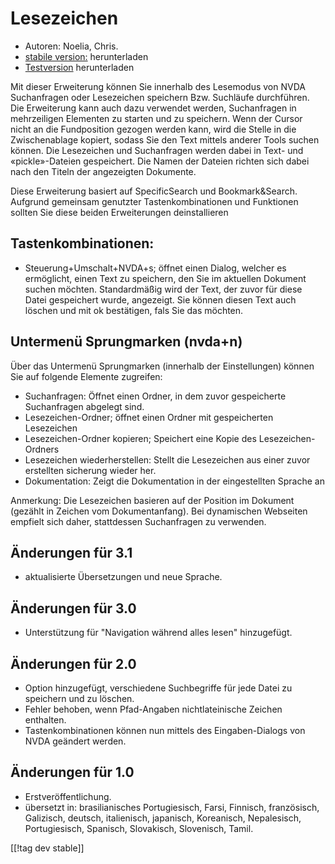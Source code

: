 # Lesezeichen #

* Autoren: Noelia, Chris.
* [stabile version:][1] herunterladen
* [Testversion][2] herunterladen

Mit dieser Erweiterung können Sie innerhalb des Lesemodus von NVDA
Suchanfragen oder Lesezeichen speichern Bzw. Suchläufe durchführen. Die
Erweiterung kann auch dazu verwendet werden, Suchanfragen in mehrzeiligen
Elementen zu starten und zu speichern. Wenn der Cursor nicht an die
Fundposition gezogen werden kann, wird die Stelle in die Zwischenablage
kopiert, sodass Sie den Text mittels anderer Tools suchen können. Die
Lesezeichen und Suchanfragen werden dabei in Text- und «pickle»-Dateien
gespeichert. Die Namen der Dateien richten sich dabei nach den Titeln der
angezeigten Dokumente.

Diese Erweiterung basiert auf SpecificSearch und Bookmark&Search. Aufgrund
gemeinsam genutzter Tastenkombinationen und Funktionen sollten Sie diese
beiden Erweiterungen deinstallieren

## Tastenkombinationen: ##

*	Steuerung+Umschalt+NVDA+s; öffnet einen Dialog, welcher es ermöglicht, einen Text zu speichern, den Sie im aktuellen Dokument suchen möchten. Standardmäßig wird der Text, der zuvor für diese Datei gespeichert wurde, angezeigt. Sie können diesen Text auch löschen und mit ok bestätigen, fals Sie das möchten.

## Untermenü Sprungmarken (nvda+n) ##


Über das Untermenü Sprungmarken (innerhalb der Einstellungen) können Sie auf
folgende Elemente zugreifen:

*	Suchanfragen: Öffnet einen Ordner, in dem zuvor gespeicherte Suchanfragen
  abgelegt sind.
*	Lesezeichen-Ordner; öffnet einen Ordner mit gespeicherten Lesezeichen
*	Lesezeichen-Ordner kopieren; Speichert eine Kopie des Lesezeichen-Ordners
*	Lesezeichen wiederherstellen: Stellt die Lesezeichen aus einer zuvor
  erstellten sicherung wieder her.
*	Dokumentation: Zeigt die Dokumentation in der eingestellten Sprache an

Anmerkung: Die Lesezeichen basieren auf der Position im Dokument (gezählt in
Zeichen vom Dokumentanfang). Bei dynamischen Webseiten empfielt sich daher,
stattdessen Suchanfragen zu verwenden.

## Änderungen für 3.1 ##
* aktualisierte Übersetzungen und neue Sprache.

## Änderungen für 3.0 ##
* Unterstützung für "Navigation während alles lesen" hinzugefügt.

## Änderungen für 2.0 ##
* Option hinzugefügt, verschiedene Suchbegriffe für jede Datei zu speichern
  und zu löschen.
* Fehler behoben, wenn Pfad-Angaben nichtlateinische Zeichen enthalten.
* Tastenkombinationen können nun mittels des Eingaben-Dialogs von NVDA
  geändert werden.


## Änderungen für 1.0 ##
* Erstveröffentlichung.
* übersetzt in: brasilianisches Portugiesisch, Farsi, Finnisch, französisch,
  Galizisch, deutsch, italienisch, japanisch, Koreanisch, Nepalesisch,
  Portugiesisch, Spanisch, Slovakisch, Slovenisch, Tamil.

[[!tag dev stable]]

[1]: http://addons.nvda-project.org/files/get.php?file=pm

[2]: http://addons.nvda-project.org/files/get.php?file=pm-dev
